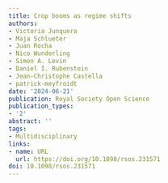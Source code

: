 ```yaml
---
title: Crop booms as regime shifts
authors:
- Victoria Junquera
- Maja Schlueter
- Juan Rocha
- Nico Wunderling
- Simon A. Levin
- Daniel I. Rubenstein
- Jean-Christophe Castella
- patrick-meyfroidt
date: '2024-06-21'
publication: Royal Society Open Science
publication_types:
- '2'
abstract: ''
tags:
- Multidisciplinary
links:
- name: URL
  url: https://doi.org/10.1098/rsos.231571
doi: 10.1098/rsos.231571
---
```

